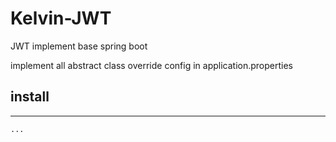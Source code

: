 # Kelvin-JWT
JWT implement base spring boot

implement all abstract class
override config in application.properties

## install
---
```
...

```
